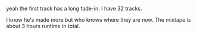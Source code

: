 yeah the first track has a long fade-in. I have 32 tracks. 

I know he's made more but who knows where they are now. The mixtape is about 3 hours runtime in total.
